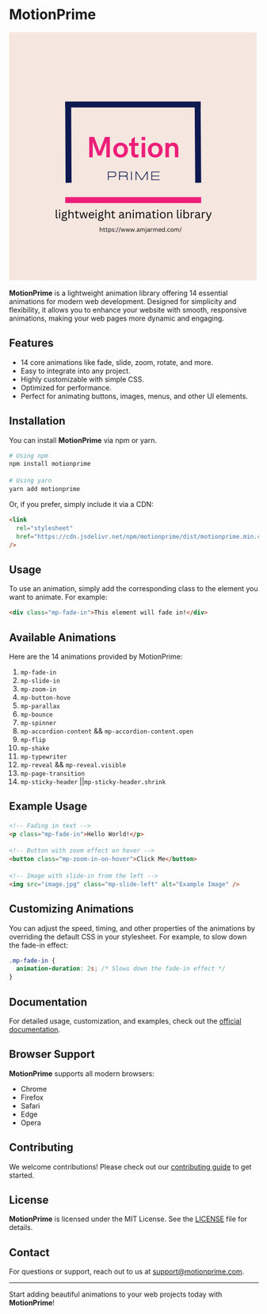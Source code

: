 # MotionPrime

[![MotionPrime](./logo.png)](https://www.amjarmed.com/)

**MotionPrime** is a lightweight animation library offering 14 essential animations for modern web development. Designed for simplicity and flexibility, it allows you to enhance your website with smooth, responsive animations, making your web pages more dynamic and engaging.

## Features

- 14 core animations like fade, slide, zoom, rotate, and more.
- Easy to integrate into any project.
- Highly customizable with simple CSS.
- Optimized for performance.
- Perfect for animating buttons, images, menus, and other UI elements.

## Installation

You can install **MotionPrime** via npm or yarn.

```bash
# Using npm
npm install motionprime

# Using yarn
yarn add motionprime
```

Or, if you prefer, simply include it via a CDN:

```html
<link
  rel="stylesheet"
  href="https://cdn.jsdelivr.net/npm/motionprime/dist/motionprime.min.css"
/>
```

## Usage

To use an animation, simply add the corresponding class to the element you want to animate. For example:

```html
<div class="mp-fade-in">This element will fade in!</div>
```

## Available Animations

Here are the 14 animations provided by MotionPrime:

1. `mp-fade-in`
2. `mp-slide-in`
3. `mp-zoom-in`
4. `mp-button-hove`
5. `mp-parallax`
6. `mp-bounce`
7. `mp-spinner`
8. `mp-accordion-content` && `mp-accordion-content.open`
9. `mp-flip`
10. `mp-shake`
11. `mp-typewriter`
12. `mp-reveal` && `mp-reveal.visible`
13. `mp-page-transition`
14. `mp-sticky-header` ||`mp-sticky-header.shrink`

## Example Usage

```html
<!-- Fading in text -->
<p class="mp-fade-in">Hello World!</p>

<!-- Button with zoom effect on hover -->
<button class="mp-zoom-in-on-hover">Click Me</button>

<!-- Image with slide-in from the left -->
<img src="image.jpg" class="mp-slide-left" alt="Example Image" />
```

## Customizing Animations

You can adjust the speed, timing, and other properties of the animations by overriding the default CSS in your stylesheet. For example, to slow down the fade-in effect:

```css
.mp-fade-in {
  animation-duration: 2s; /* Slows down the fade-in effect */
}
```

## Documentation

For detailed usage, customization, and examples, check out the [official documentation](https://motionprime.com/docs).

## Browser Support

**MotionPrime** supports all modern browsers:

- Chrome
- Firefox
- Safari
- Edge
- Opera

## Contributing

We welcome contributions! Please check out our [contributing guide](https://github.com/your-username/motionprime/blob/main/CONTRIBUTING.md) to get started.

## License

**MotionPrime** is licensed under the MIT License. See the [LICENSE](https://github.com/your-username/motionprime/blob/main/LICENSE) file for details.

## Contact

For questions or support, reach out to us at [support@motionprime.com](mailto:support@motionprime.com).

---

Start adding beautiful animations to your web projects today with **MotionPrime**!
